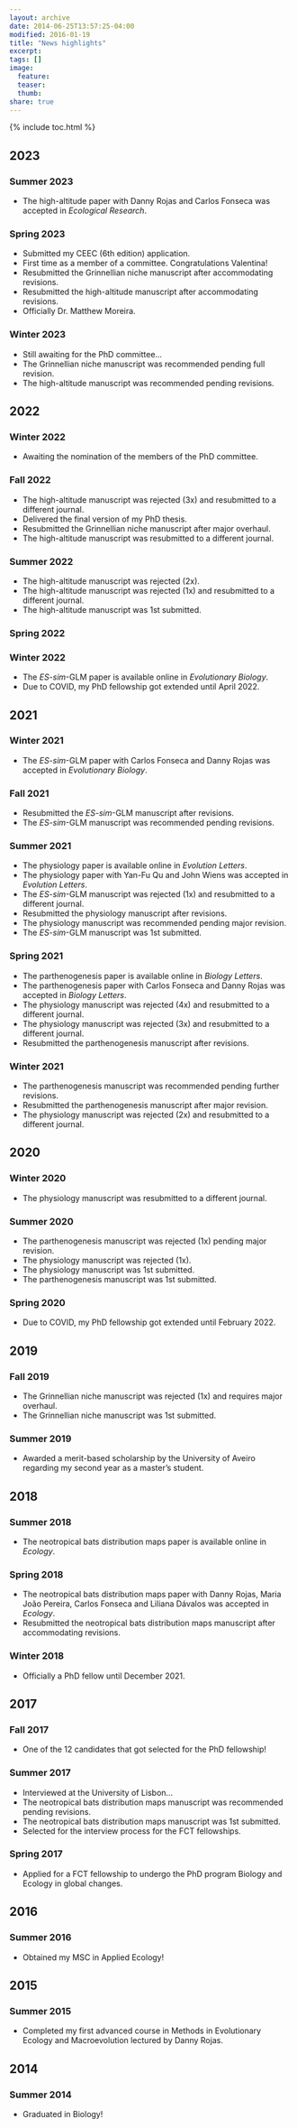 ```yaml
---
layout: archive
date: 2014-06-25T13:57:25-04:00
modified: 2016-01-19
title: "News highlights"
excerpt:
tags: []
image:
  feature:
  teaser:
  thumb:
share: true
---
```


{% include toc.html %}

## 2023

### Summer 2023
- The high-altitude paper with Danny Rojas and Carlos Fonseca was accepted in <i>Ecological Research</i>.

### Spring 2023
- Submitted my CEEC (6th edition) application.
- First time as a member of a committee. Congratulations Valentina!
- Resubmitted the Grinnellian niche manuscript after accommodating revisions.
- Resubmitted the high-altitude manuscript after accommodating revisions.
- Officially Dr. Matthew Moreira.

### Winter 2023
- Still awaiting for the PhD committee...
- The Grinnellian niche manuscript was recommended pending full revision.
- The high-altitude manuscript was recommended pending revisions.

## 2022

### Winter 2022
- Awaiting the nomination of the members of the PhD committee. 

### Fall 2022
- The high-altitude manuscript was rejected (3x) and resubmitted to a different journal.
- Delivered the final version of my PhD thesis.
- Resubmitted the Grinnellian niche manuscript after major overhaul.
- The high-altitude manuscript was resubmitted to a different journal.

### Summer 2022
- The high-altitude manuscript was rejected (2x).
- The high-altitude manuscript was rejected (1x) and resubmitted to a different journal.
- The high-altitude manuscript was 1st submitted.

### Spring 2022

### Winter 2022
- The <i>ES-sim</i>-GLM paper is available online in <i>Evolutionary Biology</i>.
- Due to COVID, my PhD fellowship got extended until April 2022.

## 2021

### Winter 2021
- The <i>ES-sim</i>-GLM paper with Carlos Fonseca and Danny Rojas was accepted in <i>Evolutionary Biology</i>.

### Fall 2021
- Resubmitted the <i>ES-sim</i>-GLM manuscript after revisions.
- The <i>ES-sim</i>-GLM manuscript was recommended pending revisions.

### Summer 2021
- The physiology paper is available online in <i>Evolution Letters</i>.
- The physiology paper with Yan-Fu Qu and John Wiens was accepted in <i>Evolution Letters</i>.
- The <i>ES-sim</i>-GLM manuscript was rejected (1x) and resubmitted to a different journal.
- Resubmitted the physiology manuscript after revisions.
- The physiology manuscript was recommended pending major revision.
- The <i>ES-sim</i>-GLM manuscript was 1st submitted.

### Spring 2021
- The parthenogenesis paper is available online in <i>Biology Letters</i>.
- The parthenogenesis paper with Carlos Fonseca and Danny Rojas was accepted in <i>Biology Letters</i>.
- The physiology manuscript was rejected (4x) and resubmitted to a different journal.
- The physiology manuscript was rejected (3x) and resubmitted to a different journal.
- Resubmitted the parthenogenesis manuscript after revisions.

### Winter 2021
- The parthenogenesis manuscript was recommended pending further revisions.
- Resubmitted the parthenogenesis manuscript after major revision.
- The physiology manuscript was rejected (2x) and resubmitted to a different journal.

## 2020

### Winter 2020
- The physiology manuscript was resubmitted to a different journal.

### Summer 2020
- The parthenogenesis manuscript was rejected (1x) pending major revision.
- The physiology manuscript was rejected (1x).
- The physiology manuscript was 1st submitted.
- The parthenogenesis manuscript was 1st submitted.

### Spring 2020
- Due to COVID, my PhD fellowship got extended until February 2022.

## 2019

### Fall 2019
- The Grinnellian niche manuscript was rejected (1x) and requires major overhaul.
- The Grinnellian niche manuscript was 1st submitted.

### Summer 2019
- Awarded a merit-based scholarship by the University of Aveiro regarding my second year as a master’s student.

## 2018

### Summer 2018
- The neotropical bats distribution maps paper is available online in <i>Ecology</i>.

### Spring 2018
- The neotropical bats distribution maps paper with Danny Rojas, Maria João Pereira, Carlos Fonseca and Liliana Dávalos was accepted in <i>Ecology</i>.
- Resubmitted the neotropical bats distribution maps manuscript after accommodating revisions.

### Winter 2018
- Officially a PhD fellow until December 2021.

## 2017

### Fall 2017
- One of the 12 candidates that got selected for the PhD fellowship!

### Summer 2017
- Interviewed at the University of Lisbon...
- The neotropical bats distribution maps manuscript was recommended pending revisions.
- The neotropical bats distribution maps manuscript was 1st submitted.
- Selected for the interview process for the FCT fellowships.

### Spring 2017
- Applied for a FCT fellowship to undergo the PhD program Biology and Ecology in global changes.

## 2016

### Summer 2016
- Obtained my MSC in Applied Ecology!

## 2015

### Summer 2015
- Completed my first advanced course in Methods in Evolutionary Ecology and Macroevolution lectured by Danny Rojas.
 
## 2014

### Summer 2014
- Graduated in Biology!
